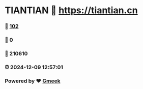 # TIANTIAN :link: https://tiantian.cn 
### :page_facing_up: [102](https://tiantian.cn/tag.html) 
### :speech_balloon: 0 
### :hibiscus: 210610 
### :alarm_clock: 2024-12-09 12:57:01 
### Powered by :heart: [Gmeek](https://github.com/Meekdai/Gmeek)
